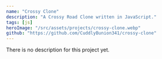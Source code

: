 ```yaml
---
name: "Crossy Clone"
description: "A Crossy Road Clone written in JavaScript."
tags: [js]
heroImage: "/src/assets/projects/crossy-clone.webp"
github: "https://github.com/CuddlyBunion341/crossy-clone"
---
```

There is no description for this project yet.

